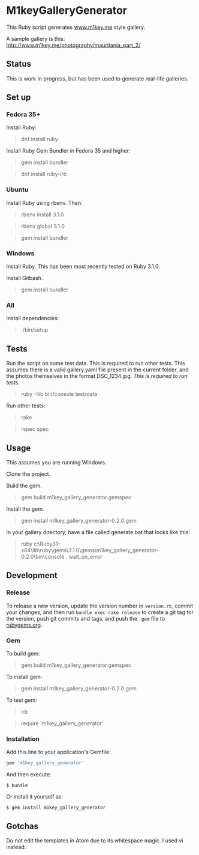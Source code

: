 # M1keyGalleryGenerator

This Ruby script generates www.m1key.me style gallery.

A sample gallery is this: http://www.m1key.me/photography/mauritania_part_2/

## Status

This is work in progress, but has been used to generate real-life galleries.

## Set up

### Fedora 35+

Install Ruby:

> dnf install ruby

Install Ruby Gem Bundler in Fedora 35 and higher:

> gem install bundler

> dnf install ruby-irb


### Ubuntu

Install Ruby using rbenv. Then:

> rbenv install 3.1.0

> rbenv global 3.1.0

> gem install bundler

### Windows

Install Ruby. This has been most recently tested on Ruby 3.1.0.

Install Gitbash.

> gem install bundler

### All

Install dependencies:

> ./bin/setup

## Tests

Run the script on some test data. This is required to run other tests.
This assumes there is a valid gallery.yaml file present in the current folder,
and the photos themselves in the format DSC_1234.jpg.
*This is required to run tests.*

> ruby -Ilib bin/console test/data

Run other tests:

> rake

> rspec spec

## Usage

This assumes you are running Windows.

Clone the project.

Build the gem.

> gem build m1key_gallery_generator.gemspec

Install the gem.

> gem install m1key_gallery_generator-0.2.0.gem

In your gallery directory, have a file called generate.bat that looks like this:

> ruby c:\Ruby31-x64\lib\ruby\gems\3.1.0\gems\m1key_gallery_generator-0.2.0\bin\console . wait_on_error

## Development

### Release

To release a new version, update the version number in `version.rb`,
commit your changes,
and then run `bundle exec rake release` to create a git tag for the version,
push git commits and tags, and push the `.gem` file to [rubygems.org](https://rubygems.org).

### Gem

To build gem:
> gem build m1key_gallery_generator.gemspec

To install gem:
> gem install m1key_gallery_generator-0.2.0.gem

To test gem:
> irb

> require 'm1key_gallery_generator'

### Installation

Add this line to your application's Gemfile:

```ruby
gem 'm1key_gallery_generator'
```

And then execute:

    $ bundle

Or install it yourself as:

    $ gem install m1key_gallery_generator

## Gotchas

Do not edit the templates in Atom due to its whitespace magic. I used vi instead.
